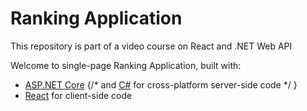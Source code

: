 # Ranking Application
This repository is part of a video course on React and .NET Web API

Welcome to single-page Ranking Application, built with:</p>
        <ul>
             <li><a href='https://get.asp.net/'>ASP.NET Core</a> {/* and <a href='https://msdn.microsoft.com/en-us/library/67ef8sbd.aspx'>C#</a> for cross-platform server-side code */ }</li>
          <li><a href='https://facebook.github.io/react/'>React</a> for client-side code</li>
